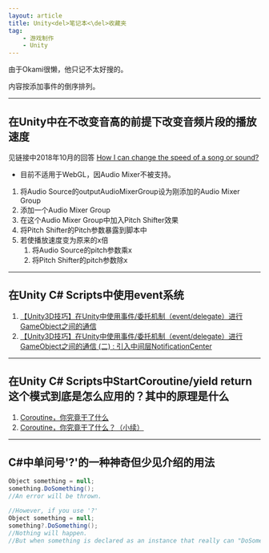 ```yaml
---
layout: article
title: Unity<del>笔记本<\del>收藏夹
tag:
    - 游戏制作
    - Unity
---
```


由于Okami很懒，他只记不太好搜的。

<!--more-->

内容按添加事件的倒序排列。

---

## 在Unity中在不改变音高的前提下改变音频片段的播放速度

见链接中2018年10月的回答
[How I can change the speed of a song or sound?](https://answers.unity.com/questions/25139/how-i-can-change-the-speed-of-a-song-or-sound.html)

* 目前不适用于WebGL，因Audio Mixer不被支持。

1. 将Audio Source的outputAudioMixerGroup设为刚添加的Audio Mixer Group
2. 添加一个Audio Mixer Group
3. 在这个Audio Mixer Group中加入Pitch Shifter效果
4. 将Pitch Shifter的Pitch参数暴露到脚本中
5. 若使播放速度变为原来的x倍
    1. 将Audio Source的pitch参数乘x
    2. 将Pitch Shifter的pitch参数除x

---

## 在Unity C# Scripts中使用event系统

1. [【Unity3D技巧】在Unity中使用事件/委托机制（event/delegate）进行GameObject之间的通信](https://www.cnblogs.com/neverdie/p/Unity3D_event_delegate_1.html)
2. [【Unity3D技巧】在Unity中使用事件/委托机制（event/delegate）进行GameObject之间的通信 (二) : 引入中间层NotificationCenter](https://www.cnblogs.com/neverdie/p/3790879.html)

---

## 在Unity C# Scripts中StartCoroutine/yield return这个模式到底是怎么应用的？其中的原理是什么

1. [Coroutine，你究竟干了什么](https://blog.csdn.net/tkokof1/article/details/11842673)
2. [Coroutine，你究竟干了什么？（小续）](https://blog.csdn.net/tkokof1/article/details/12834939)

---

## C#中单问号'?'的一种神奇但少见介绍的用法

```csharp
Object something = null;
something.DoSomething();
//An error will be thrown.
```

```csharp
//However, if you use '?'
Object something = null;
something?.DoSomething();
//Nothing will happen. 
//But when something is declared as an instance that really can "DoSomething()", it will actually do it. 
```